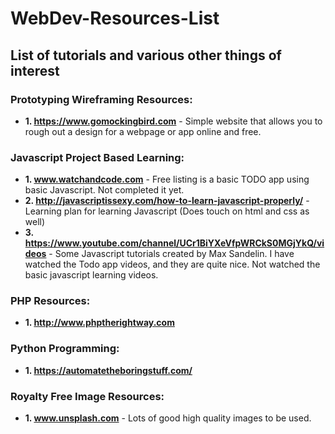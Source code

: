 # WebDev-Resources-List
## List of tutorials and various other things of interest

### Prototyping Wireframing Resources:
* **1. https://www.gomockingbird.com** - Simple website that allows you to rough out a design for a webpage or app online and free.

### Javascript Project Based Learning:
* **1. www.watchandcode.com** - Free listing is a basic TODO app using basic Javascript. Not completed it yet.
* **2. http://javascriptissexy.com/how-to-learn-javascript-properly/** - Learning plan for learning Javascript (Does touch on html and css as well)
* **3. https://www.youtube.com/channel/UCr1BiYXeVfpWRCkS0MGjYkQ/videos** - Some Javascript tutorials created by Max Sandelin. I have watched the Todo app videos, and they are quite nice. Not watched the basic javascript learning videos.

### PHP Resources:
* **1. http://www.phptherightway.com**

### Python Programming:
* **1. https://automatetheboringstuff.com/**

### Royalty Free Image Resources:
* **1. www.unsplash.com** - Lots of good high quality images to be used.
